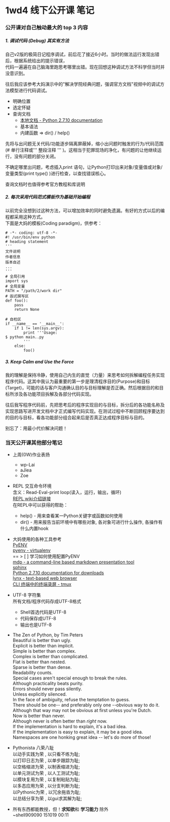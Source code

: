 ﻿# 1wd4 线下公开课 笔记
### 公开课对自己触动最大的 top 3 内容  

##### 1. 调试代码 (Debug) 其实有方法  

自己v2版的极简日记程序调试，前后花了接近6小时。当时的做法运行发现出错后，根据系统给出的提示错误，  
代码一遍遍在自己脑海里跑思考哪里出错。现在回想这种调试方法不科学但当时并没意识到。 

往后我应该参考大妈演示中的"解决学院经典问题，强调官方文档"视频中的调试方法模型进行代码调试。

* 明确位置
* 选定怀疑
* 查询文档
    * [本地文档 - Python 2.7.10 documentation](https://docs.python.org/2/download.html)  
    * 基本语法  
    * 内建函数 => dir() / help()  

先将与出问题无关代码/功能逐步隔离屏蔽掉，缩小出问题时触发的行为/代码范围(# 单行注释或''' 整段注释 ''' )。这相当于犯罪现场的净化，有问题的让他继续运行，没有问题的部分关闭。  

不确定哪里出问题，考虑插入print 语句，让Python打印出来对象/变量值或对象/变量类型(print type() )进行检查，以查找错误核心。  

查询文档时也值得参考官方教程和库说明


##### 2. 每次采用代码范式模板作为基础开始编程

以前完全没想到过这种方法，可以增加效率的同时避免遗漏。有好的方式以后的编程都采用这种方式。  
下面是大妈的模板(Coding paradigm)，供参考：
```
# -*- coding: utf-8 -*-
#! /usr/bin/env python
# heading statement
'''
文件说明
作者信息
版本自述
...
'''
# 全局引用
import sys
# 全局变量
PATH = "/path/2/work dir"
# 函式撰写区
def foo():
    pass
    return None

# 自检区
if __name__ == '__main__':
    if 1 != len(sys.argv):
        print '''Usage:
$ python main..py
        '''
    else:
        foo()

```

##### 3. Keep Calm and Use the Force  

我的理解是保持冷静，使用自己内生的直觉（力量）来思考如何拆解编程任务实现程序代码。这其中我认为最重要的第一步是理清程序目的(Purpose)和目标(Target)，可能的话与客户沟通确认目的与目标理解是否正确。然后根据目的和目标所涉及各功能项目拆解及各部分代码实现。

往后我写程序代码前，先把思考后的程序实现目的与目标，拆分后的各功能名称及实现思路写进开发文档中才正式编写代码实现。在测试过程中不断回顾程序要达到的目的与目标，看各功能部分组合起来后是否真正达成程序目标与目的。  

别忘了：用最小代价解决问题！

### 当天公开课其他部分笔记

* 上周(0W)作业表扬  

    * wp-Lai  
    * aJiea  
    * Zoe   

* REPL 交互命令环境  
含义：Read-Eval-print loop(读入，运行，输出，循环)  
[REPL wiki介绍链接](https://en.wikipedia.org/wiki/Read%E2%80%93eval%E2%80%93print_loop)  
  在REPL中可以获得的帮助：  
    * help() - 用来查看某一Python关键字或函数如何使用  
    * dir() - 用来报告当前环境中有哪些对象, 各对象可进行什么操作,   各操作有什么内置hook  

* 大妈使用的各种工具参考  
[PyENV](https://github.com/yyuu/pyenv)  
[pyenv - virtualenv](https://github.com/yyuu/pyenv-virtualenv)  
== > [  ] 学习如何使用配置PyENV  
[mdp - a command-line based markdown presentation tool](https://github.com/visit1985/mdp)  
[sphinx](http://sphinxsearch.com/)  
[Python 2.7.10 documentation for downloads](https://docs.python.org/2/download.html)  
[lynx - text-based web browser](http://lynx.invisible-island.net/)  
[CLI 终端中的终端录屏 - tmux](https://en.wikipedia.org/wiki/Tmux)  

* UTF-8 字符集  
所有文档/程序代码存成UTF-8格式  
    * Shell首选代码是UTF-8  
    * 代码保存成UTF-8  
    * 输出也是UTF-8  

* The Zen of Python, by Tim Peters  
Beautiful is better than ugly.  
Explicit is better than implicit.  
Simple is better than complex.  
Complex is better than complicated.  
Flat is better than nested.  
Sparse is better than dense.  
Readability counts.  
Special cases aren't special enough to break the rules.  
Although practicality beats purity.  
Errors should never pass silently.  
Unless explicitly silenced.  
In the face of ambiguity, refuse the temptation to guess.  
There should be one-- and preferably only one --obvious way to do it.  
Although that way may not be obvious at first unless you're Dutch.  
Now is better than never.  
Although never is often better than *right* now.  
If the implementation is hard to explain, it's a bad idea.  
If the implementation is easy to explain, it may be a good idea.  
Namespaces are one honking great idea -- let's do more of those!  
  
* Pythonista 八荣八耻  
以动手实践为荣 , 以只看不练为耻;  
以打印日志为荣 , 以单步跟踪为耻;  
以空格缩进为荣 , 以制表缩进为耻;  
以单元测试为荣 , 以人工测试为耻;  
以模块复用为荣 , 以复制粘贴为耻;  
以多态应用为荣 , 以分支判断为耻;  
以Pythonic为荣 , 以冗余拖沓为耻;  
以总结分享为荣 , 以gui求其解为耻;  

* 所有东西都能教授，但！**求知欲**和 **学习能力** 除外  
~shell909090 151019 00:11